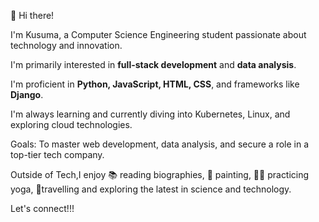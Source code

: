 👋 Hi there!

I'm Kusuma, a Computer Science Engineering student passionate about technology and innovation.

I'm primarily interested in **full-stack development** and **data analysis**.

I'm proficient in **Python, JavaScript, HTML, CSS**, and frameworks like **Django**.

I'm always learning and currently diving into Kubernetes, Linux, and exploring cloud technologies.

Goals: To master web development, data analysis, and secure a role in a top-tier tech company.

Outside of Tech,I enjoy 📚 reading biographies, 🎨 painting, 🧘‍♂️ practicing yoga, 🚀travelling and exploring the latest in science and technology.

Let's connect!!! 


